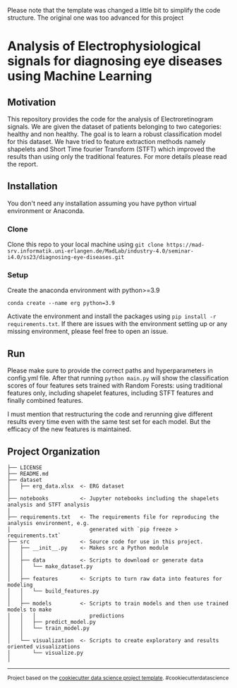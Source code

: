 Please note that the template was changed a little bit to simplify the code structure. The original one was too advanced for this project

# Analysis of Electrophysiological signals for diagnosing eye diseases using Machine Learning

## Motivation
This repository provides the code for the analysis of Electroretinogram signals. We are given the dataset of patients belonging to two categories: healthy and non healthy. The goal is to learn a robust classification model for this dataset. We have tried to feature extraction methods namely shapelets and Short Time fourier Transform (STFT) which improved the results than using only the traditional features. For more details please read the report.

## Installation
You don't need any installation assuming you have python virtual environment or Anaconda.

### Clone
Clone this repo to your local machine using `git clone https://mad-srv.informatik.uni-erlangen.de/MadLab/industry-4.0/seminar-i4.0/ss23/diagnosing-eye-diseases.git `

### Setup
Create the anaconda environment with python>=3.9
```
conda create --name erg python=3.9
```
Activate the environment and install the packages using `pip install -r requirements.txt`. If there are issues with the environment setting up or any missing environment, please feel free to open an issue.


## Run
Please make sure to provide the correct paths and hyperparameters in config.yml file. After that running `python main.py` will show the classification scores of four features sets trained with Random Forests: using traditional features only, including shapelet features, including STFT features and finally combined features.

I must mention that restructuring the code and rerunning give different results every time even with the same test set for each model. But the efficacy of the new features is maintained.

Project Organization
------------

    ├── LICENSE
    ├── README.md      
    ├── dataset
    │   ├── erg_data.xlsx  <- ERG dataset
    │
    ├── notebooks          <- Jupyter notebooks including the shapelets analysis and STFT analysis
    │
    ├── requirements.txt   <- The requirements file for reproducing the analysis environment, e.g.
    │                         generated with `pip freeze > requirements.txt`
    ├── src                <- Source code for use in this project.
    │   ├── __init__.py    <- Makes src a Python module
    │   │
    │   ├── data           <- Scripts to download or generate data
    │   │   └── make_dataset.py
    │   │
    │   ├── features       <- Scripts to turn raw data into features for modeling
    │   │   └── build_features.py
    │   │
    │   ├── models         <- Scripts to train models and then use trained models to make
    │   │   │                 predictions
    │   │   ├── predict_model.py
    │   │   └── train_model.py
    │   │
    │   └── visualization  <- Scripts to create exploratory and results oriented visualizations
    │       └── visualize.py
    │
    


--------

<p><small>Project based on the <a target="_blank" href="https://drivendata.github.io/cookiecutter-data-science/">cookiecutter data science project template</a>. #cookiecutterdatascience</small></p>
